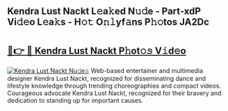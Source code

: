 ## Kendra Lust Nackt L𝚎a𝚔ed N𝚞𝚍e - Part-xdP Vi𝚍𝚎o L𝚎a𝚔s - H𝚘𝚝 O𝚗𝚕yf𝚊ns P𝚑𝚘tos JA2Dc

# <h2><a href="http://kf3djq4.oniu.top/?m=Kendra+Lust+Nackt">🔗👉 🔴 Kendra Lust Nackt P𝚑ot𝚘𝚜 V𝚒d𝚎o</a></h2>

[![Kendra Lust Nackt Nu𝚍e𝚜](https://i.imgur.com/0qMVB7G.gif)](http://kf3djq4.oniu.top/?m=Kendra+Lust+Nackt)
Web-based entertainer and multimedia designer Kendra Lust Nackt, recognized for disseminating dance and lifestyle knowledge through trending choreographies and compact videos. Courageous advocate Kendra Lust Nackt, recognized for their bravery and dedication to standing up for important causes.  
